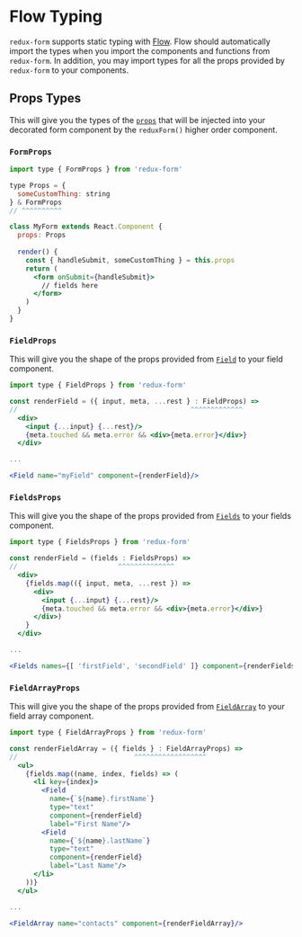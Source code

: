 # Flow Typing

`redux-form` supports static typing with [Flow](https://flow.org). Flow should automatically 
import the types when you import the components and functions from `redux-form`. In addition,
you may import types for all the props provided by `redux-form` to your components.

## Props Types

This will give you the types of the [`props`](http://redux-form.com/7.0.2/docs/api/Props.md/) 
that will be injected into your decorated form component by the 
`reduxForm()` higher order component.

### `FormProps`

```jsx
import type { FormProps } from 'redux-form'

type Props = {
  someCustomThing: string
} & FormProps
// ^^^^^^^^^^

class MyForm extends React.Component {
  props: Props
  
  render() {
    const { handleSubmit, someCustomThing } = this.props
    return (
      <form onSubmit={handleSubmit}>
        // fields here
      </form>
    )
  }
}
```

### `FieldProps`

This will give you the shape of the props provided from
[`Field`](http://redux-form.com/7.0.0/docs/api/Field.md/) to your field component.

```jsx
import type { FieldProps } from 'redux-form'

const renderField = ({ input, meta, ...rest } : FieldProps) =>
//                                           ^^^^^^^^^^^^^
  <div>
    <input {...input} {...rest}/>
    {meta.touched && meta.error && <div>{meta.error}</div>}
  </div>

...

<Field name="myField" component={renderField}/>
```

### `FieldsProps`

This will give you the shape of the props provided from
[`Fields`](http://redux-form.com/7.0.0/docs/api/Fields.md/) to your fields component.

```jsx
import type { FieldsProps } from 'redux-form'

const renderField = (fields : FieldsProps) =>
//                         ^^^^^^^^^^^^^^
  <div>
    {fields.map(({ input, meta, ...rest }) =>
      <div>
        <input {...input} {...rest}/>
        {meta.touched && meta.error && <div>{meta.error}</div>}
      </div>)
    }
  </div>

...

<Fields names={[ 'firstField', 'secondField' ]} component={renderFields}/>
```

### `FieldArrayProps`

This will give you the shape of the props provided from
[`FieldArray`](http://redux-form.com/7.0.0/docs/api/FieldArray.md/) to your field array
component.

```jsx
import type { FieldArrayProps } from 'redux-form'

const renderFieldArray = ({ fields } : FieldArrayProps) =>
//                             ^^^^^^^^^^^^^^^^^^
  <ul>
    {fields.map((name, index, fields) => (
      <li key={index}>
        <Field
          name={`${name}.firstName`}
          type="text"
          component={renderField}
          label="First Name"/>
        <Field
          name={`${name}.lastName`}
          type="text"
          component={renderField}
          label="Last Name"/>
      </li>
    ))}
  </ul>

...

<FieldArray name="contacts" component={renderFieldArray}/>
```
